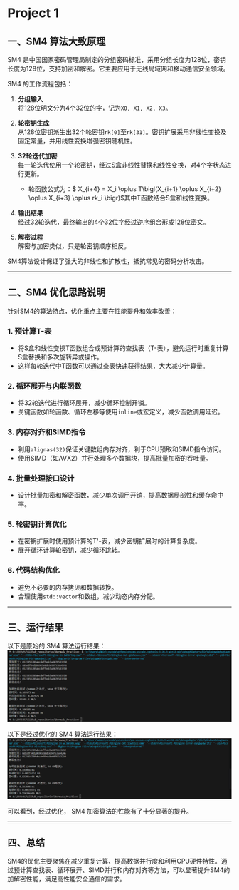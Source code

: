 # Project 1

## 一、SM4 算法大致原理

SM4 是中国国家密码管理局制定的分组密码标准，采用分组长度为128位，密钥长度为128位，支持加密和解密。它主要应用于无线局域网和移动通信安全领域。

SM4 的工作流程包括：

1. **分组输入**  
   将128位明文分为4个32位的字，记为`X0, X1, X2, X3`。

2. **轮密钥生成**  
   从128位密钥派生出32个轮密钥`rk[0]`至`rk[31]`。密钥扩展采用非线性变换及固定常量，并用线性变换增强密钥随机性。

3. **32轮迭代加密**  
   每一轮迭代使用一个轮密钥，经过S盒非线性替换和线性变换，对4个字状态进行更新。  
   * 轮函数公式为：$ X_{i+4} = X_i \oplus T\bigl(X_{i+1} \oplus X_{i+2} \oplus X_{i+3} \oplus rk_i \bigr)$其中T函数结合S盒和线性变换。

4. **输出结果**  
经过32轮迭代，最终输出的4个32位字经过逆序组合形成128位密文。

5. **解密过程**  
解密与加密类似，只是轮密钥顺序相反。

SM4算法设计保证了强大的非线性和扩散性，抵抗常见的密码分析攻击。

---

## 二、SM4 优化思路说明

针对SM4的算法特点，优化重点主要在性能提升和效率改善：

### 1. 预计算T-表

- 将S盒和线性变换T函数组合成预计算的查找表（T-表），避免运行时重复计算S盒替换和多次旋转异或操作。
- 这样每轮迭代中T函数可以通过查表快速获得结果，大大减少计算量。

### 2. 循环展开与内联函数

- 将32轮迭代进行循环展开，减少循环控制开销。
- 关键函数如轮函数、循环左移等使用`inline`或宏定义，减少函数调用延迟。

### 3. 内存对齐和SIMD指令

- 利用`alignas(32)`保证关键数组内存对齐，利于CPU预取和SIMD指令访问。
- 使用SIMD（如AVX2）并行处理多个数据块，提高批量加密的吞吐量。

### 4. 批量处理接口设计

- 设计批量加密和解密函数，减少单次调用开销，提高数据局部性和缓存命中率。

### 5. 轮密钥计算优化

- 在密钥扩展时使用预计算的T'-表，减少密钥扩展时的计算复杂度。
- 展开循环计算轮密钥，减少循环跳转。

### 6. 代码结构优化

- 避免不必要的内存拷贝和数据转换。
- 合理使用`std::vector`和数组，减少动态内存分配。

---
## 三、运行结果

以下是原始的 SM4 算法运行结果：
![项目1测试结果](../images/proj1test.png '项目1测试结果')

以下是经过优化的 SM4 算法运行结果：
![项目1优化测试结果](../images/proj1test2.png '项目1优化测试结果')

可以看到，经过优化， SM4 加密算法的性能有了十分显著的提升。

---

## 四、总结

SM4的优化主要聚焦在减少重复计算、提高数据并行度和利用CPU硬件特性。通过预计算查找表、循环展开、SIMD并行和内存对齐等方法，可以显著提升SM4的加解密性能，满足高性能安全通信的需求。

